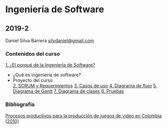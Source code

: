# Ingeniería de Software
## 2019-2

Daniel Silva Barrera
silvdaniel@gmail.com

### Contenidos del curso

[1. ¿El porqué de la Ingeniería de Software?](https://github.com/daniels13ca/Ing_Software/blob/master/Presentaciones/%5BIngSoft%5D%20Clase%201.pdf)
* ¿Qué es ingeniería de software?
* Proyecto del curso  
[2. SCRUM y Requerimientos]()
[3. Casos de uso]()
[4. Diagrama de flujo]()
[5. Diagrama de Gantt]()
[7. Diagrama de clases]()
[6. Pruebas]()

### Bibliografía

[Procesos productivos para la producción de juegos de video en Colombia (2010)](https://github.com/daniels13ca/Ing_Software/blob/master/Bibliograf%C3%ADa/ArticuloCCC.pdf)

